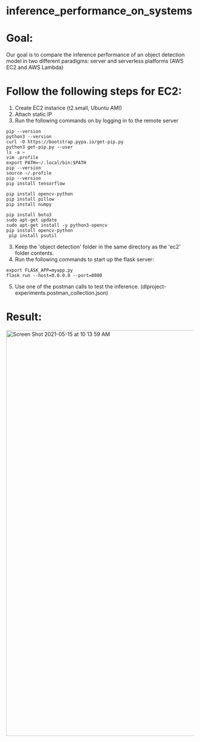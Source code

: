 # inference_performance_on_systems

# Goal: 
Our goal is to compare the inference performance of an object detection model in two different paradigms: server and serverless platforms (AWS EC2 and AWS Lambda)

# Follow the following steps for EC2:
1) Create EC2 instance (t2.small, Ubuntu AMI)
2) Attach static IP
3) Run the following commands on by logging in to the remote server

```
pip --version
python3 --version
curl -O https://bootstrap.pypa.io/get-pip.py
python3 get-pip.py --user
ls -a ~
vim .profile
export PATH=~/.local/bin:$PATH
pip --version
source ~/.profile
pip --version
pip install tensorflow

pip install opencv-python
pip install pillow
pip install numpy

pip install boto3
sudo apt-get update
sudo apt-get install -y python3-opencv
pip install opencv-python
 pip install psutil
```
3) Keep the 'object detection' folder in the same directory as the 'ec2' folder contents.
4) Run the following commands to start up the flask server:
```
export FLASK_APP=myapp.py
flask run --host=0.0.0.0 --port=8080
```
5) Use one of the postman calls to test the inference. (dlproject-experiments.postman_collection.json)

# Result:
<img width="1090" alt="Screen Shot 2021-05-15 at 10 13 59 AM" src="https://user-images.githubusercontent.com/5769303/118364516-b8ffde00-b566-11eb-8cd0-18c0aa259ed1.png">

